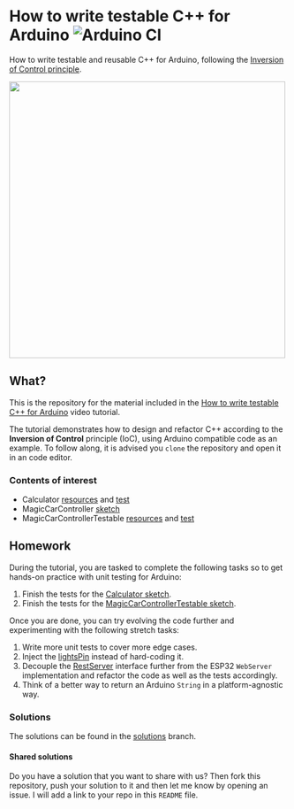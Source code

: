 # How to write testable C++ for Arduino ![Arduino CI]

How to write testable and reusable C++ for Arduino, following the
[Inversion of Control principle](https://en.wikipedia.org/wiki/Inversion_of_control).

<a href="https://youtu.be/jCLgqaXS6Gg"><img src="https://i.imgur.com/awxkHQV.png" width="500"></a>

[Arduino CI]: https://github.com/platisd/reusable-testable-arduino-tutorial/workflows/Arduino%20CI/badge.svg?branch=master

## What?

This is the repository for the material included in the
[How to write testable C++ for Arduino](https://youtu.be/jCLgqaXS6Gg) video tutorial.

The tutorial demonstrates how to design and refactor C++ according to the **Inversion of Control**
principle (IoC), using Arduino compatible code as an example. To follow along, it is advised you
`clone` the repository and open it in an code editor.

### Contents of interest
* Calculator [resources](sketches/calculator) and [test](test/ut/calculator_test.cpp)
* MagicCarController [sketch](sketches/MagicCarController/MagicCarController.ino)
* MagicCarControllerTestable [resources](sketches/MagicCarControllerTestable) and [test](test/ut/MagicCarController_test.cpp)

## Homework

During the tutorial, you are tasked to complete the following tasks so to get hands-on practice with
unit testing for Arduino:

1. Finish the tests for the [Calculator sketch](sketches/calculator/calculator.ino).
2. Finish the tests for the [MagicCarControllerTestable sketch](sketches/MagicCarControllerTestable/MagicCarControllerTestable.ino).

Once you are done, you can try evolving the code further and experimenting with the following stretch
tasks:

1. Write more unit tests to cover more edge cases.
2. Inject the [lightsPin](https://github.com/platisd/reusable-testable-arduino-tutorial/blob/master/sketches/MagicCarControllerTestable/MagicCarController.cpp#L11) instead of hard-coding it.
3. Decouple the [RestServer](https://github.com/platisd/reusable-testable-arduino-tutorial/blob/master/sketches/MagicCarControllerTestable/RestServer.h) interface further from the ESP32 `WebServer` implementation and refactor the code as well as the tests accordingly.
4. Think of a better way to return an Arduino `String` in a platform-agnostic way.

### Solutions

The solutions can be found in the [solutions](https://github.com/platisd/reusable-testable-arduino-tutorial/tree/solutions) branch.

#### Shared solutions

Do you have a solution that you want to share with us? Then fork this repository, push your solution to it
and then let me know by opening an issue. I will add a link to your repo in this `README` file.
